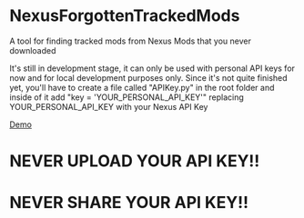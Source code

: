 # NexusForgottenTrackedMods
A tool for finding tracked mods from Nexus Mods that you never downloaded

It's still in development stage, it can only be used with personal API keys for now and for local development purposes only.
Since it's not quite finished yet, you'll have to create a file called "APIKey.py" in the root folder and inside of it add "key = 'YOUR_PERSONAL_API_KEY'" replacing YOUR_PERSONAL_API_KEY with your Nexus API Key

[Demo](https://imgur.com/2GRMwvu)

# NEVER UPLOAD YOUR API KEY!!
# NEVER SHARE YOUR API KEY!!
